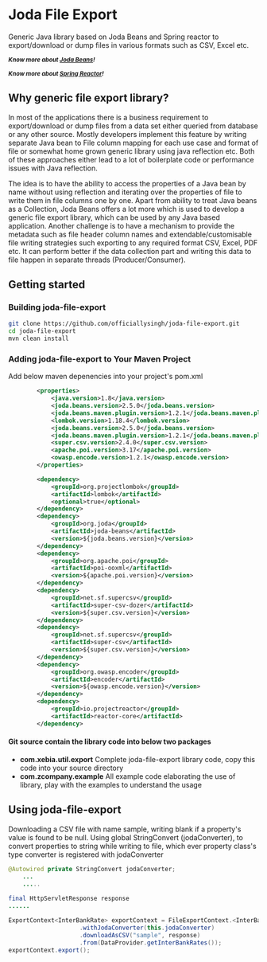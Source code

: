 # Joda File Export
Generic Java library based on Joda Beans and Spring reactor to export/download or dump files in various formats such as CSV, Excel etc.

_**<sub>Know more about [Joda Beans](https://www.joda.org/joda-beans/)!<sub>**_

_**<sub>Know more about [Spring Reactor](https://projectreactor.io/docs/core/release/reference/)!</sub>**_

## Why generic file export library?

In most of the applications there is a business requirement to export/download or dump files from a data set either queried from database or any other source. Mostly developers implement this feature by writing separate Java bean to File column mapping for each use case and format of file or somewhat home grown generic library using java reflection etc. Both of these approaches either lead to a lot of boilerplate code or performance issues with Java reflection.

The idea is to have the ability to access the properties of a Java bean by name without using reflection and iterating over the properties of file to write them in file columns one by one. Apart from ability to treat Java beans as a Collection, Joda Beans offers a lot more which is used to develop a generic file export library, which can be used by any Java based application. 
Another challenge is to have a mechanism to provide the metadata such as file header column names and extendable/customisable file writing strategies such exporting to any required format CSV, Excel, PDF etc. It can perform better if the data collection part and writing this data to file happen in separate threads (Producer/Consumer).

## Getting started

### Building joda-file-export

```bash
git clone https://github.com/officiallysingh/joda-file-export.git
cd joda-file-export
mvn clean install
```

### Adding joda-file-export to Your Maven Project

Add below maven depenencies into your project's pom.xml

```xml
		<properties>
			<java.version>1.8</java.version>
			<joda.beans.version>2.5.0</joda.beans.version>
			<joda.beans.maven.plugin.version>1.2.1</joda.beans.maven.plugin.version>
			<lombok.version>1.18.4</lombok.version>
			<joda.beans.version>2.5.0</joda.beans.version>
			<joda.beans.maven.plugin.version>1.2.1</joda.beans.maven.plugin.version>
			<super.csv.version>2.4.0</super.csv.version>
			<apache.poi.version>3.17</apache.poi.version>
			<owasp.encode.version>1.2.1</owasp.encode.version>
		</properties>

		<dependency>
			<groupId>org.projectlombok</groupId>
			<artifactId>lombok</artifactId>
			<optional>true</optional>
		</dependency>
		<dependency>
			<groupId>org.joda</groupId>
			<artifactId>joda-beans</artifactId>
			<version>${joda.beans.version}</version>
		</dependency>
		<dependency>
			<groupId>org.apache.poi</groupId>
			<artifactId>poi-ooxml</artifactId>
			<version>${apache.poi.version}</version>
		</dependency>
		<dependency>
			<groupId>net.sf.supercsv</groupId>
			<artifactId>super-csv-dozer</artifactId>
			<version>${super.csv.version}</version>
		</dependency>
		<dependency>
			<groupId>net.sf.supercsv</groupId>
			<artifactId>super-csv</artifactId>
			<version>${super.csv.version}</version>
		</dependency>
		<dependency>
			<groupId>org.owasp.encoder</groupId>
			<artifactId>encoder</artifactId>
			<version>${owasp.encode.version}</version>
		</dependency>
		<dependency>
			<groupId>io.projectreactor</groupId>
			<artifactId>reactor-core</artifactId>
		</dependency>
```


#### Git source contain the library code into below two packages

* **com.xebia.util.export** Complete joda-file-export library code, copy this code into your source directory
* **com.zcompany.example** All example code elaborating the use of library, play with the examples to understand the usage

## Using joda-file-export

Downloading a CSV file with name sample, writing blank if a property's value is found to be null. Using global StringConvert (jodaConverter), to convert properties to string while writing to file, which ever property class's type converter is registered with jodaConverter

```java
@Autowired private StringConvert jodaConverter;
    ...
    .....
    
final HttpServletResponse response
......

ExportContext<InterBankRate> exportContext = FileExportContext.<InterBankRate>of(true)
                    .withJodaConverter(this.jodaConverter)
                    .downloadAsCSV("sample", response)
                    .from(DataProvider.getInterBankRates());
exportContext.export();
```

